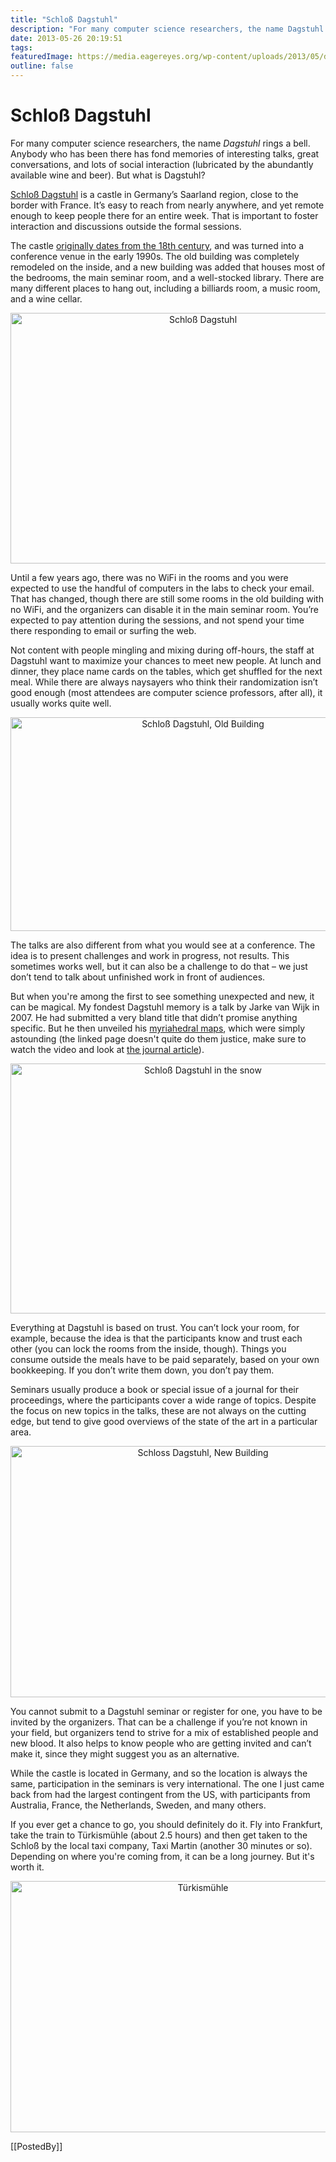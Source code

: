 ```yaml
---
title: "Schloß Dagstuhl"
description: "For many computer science researchers, the name Dagstuhl rings a bell. Anybody who has been there has fond memories of interesting talks, great conversations, and lots of social interaction (lubricated by the abundantly available wine and beer). But what is Dagstuhl?"
date: 2013-05-26 20:19:51
tags: 
featuredImage: https://media.eagereyes.org/wp-content/uploads/2013/05/dagstuhl-teaser.jpg
outline: false
---
```


# Schloß Dagstuhl

For many computer science researchers, the name <em>Dagstuhl</em> rings a bell. Anybody who has been there has fond memories of interesting talks, great conversations, and lots of social interaction (lubricated by the abundantly available wine and beer). But what is Dagstuhl?

<a href="http://www.dagstuhl.de">Schloß Dagstuhl</a> is a castle in Germany’s Saarland region, close to the border with France. It’s easy to reach from nearly anywhere, and yet remote enough to keep people there for an entire week. That is important to foster interaction and discussions outside the formal sessions.

The castle <a href="http://www.dagstuhl.de/ueber-dagstuhl/geschichte/">originally dates from the 18th century</a>, and was turned into a conference venue in the early 1990s. The old building was completely remodeled on the inside, and a new building was added that houses most of the bedrooms, the main seminar room, and a well-stocked library. There are many different places to hang out, including a billiards room, a music room, and a wine cellar.

<p align="center"><img class="aligncenter size-full wp-image-2371" alt="Schloß Dagstuhl" src="https://media.eagereyes.org/wp-content/uploads/2013/05/dagstuhl-teaser.jpg" width="600" height="401" /></p>

Until a few years ago, there was no WiFi in the rooms and you were expected to use the handful of computers in the labs to check your email. That has changed, though there are still some rooms in the old building with no WiFi, and the organizers can disable it in the main seminar room. You’re expected to pay attention during the sessions, and not spend your time there responding to email or surfing the web.

Not content with people mingling and mixing during off-hours, the staff at Dagstuhl want to maximize your chances to meet new people. At lunch and dinner, they place name cards on the tables, which get shuffled for the next meal. While there are always naysayers who think their randomization isn’t good enough (most attendees are computer science professors, after all), it usually works quite well.

<p align="center"><img class="aligncenter size-full wp-image-2369" alt="Schloß Dagstuhl, Old Building" src="https://media.eagereyes.org/wp-content/uploads/2013/05/dagstuhl-old.jpg" width="600" height="342" /></p>

The talks are also different from what you would see at a conference. The idea is to present challenges and work in progress, not results. This sometimes works well, but it can also be a challenge to do that – we just don’t tend to talk about unfinished work in front of audiences.

But when you're among the first to see something unexpected and new, it can be magical. My fondest Dagstuhl memory is a talk by Jarke van Wijk in 2007. He had submitted a very bland title that didn’t promise anything specific. But he then unveiled his <a href="http://www.win.tue.nl/~vanwijk/myriahedral/">myriahedral maps</a>, which were simply astounding (the linked page doesn't quite do them justice, make sure to watch the video and look at <a href="http://www.win.tue.nl/~vanwijk/myriahedral/CAJ103.pdf">the journal article</a>).

<p align="center"><img class="aligncenter size-full wp-image-2370" alt="Schloß Dagstuhl in the snow" src="https://media.eagereyes.org/wp-content/uploads/2013/05/dagstuhl-snow.jpg" width="600" height="400" /></p>

Everything at Dagstuhl is based on trust. You can’t lock your room, for example, because the idea is that the participants know and trust each other (you can lock the rooms from the inside, though). Things you consume outside the meals have to be paid separately, based on your own bookkeeping. If you don’t write them down, you don’t pay them.

Seminars usually produce a book or special issue of a journal for their proceedings, where the participants cover a wide range of topics. Despite the focus on new topics in the talks, these are not always on the cutting edge, but tend to give good overviews of the state of the art in a particular area.

<p align="center"><img class="aligncenter size-full wp-image-2368" alt="Schloss Dagstuhl, New Building" src="https://media.eagereyes.org/wp-content/uploads/2013/05/dagstuhl-new.jpg" width="600" height="402" /></p>

You cannot submit to a Dagstuhl seminar or register for one, you have to be invited by the organizers. That can be a challenge if you’re not known in your field, but organizers tend to strive for a mix of established people and new blood. It also helps to know people who are getting invited and can’t make it, since they might suggest you as an alternative.

While the castle is located in Germany, and so the location is always the same, participation in the seminars is very international. The one I just came back from had the largest contingent from the US, with participants from Australia, France, the Netherlands, Sweden, and many others.

If you ever get a chance to go, you should definitely do it. Fly into Frankfurt, take the train to Türkismühle (about 2.5 hours) and then get taken to the Schloß by the local taxi company, Taxi Martin (another 30 minutes or so). Depending on where you're coming from, it can be a long journey. But it's worth it.

<p align="center"><img class="aligncenter size-full wp-image-2372" alt="Türkismühle" src="https://media.eagereyes.org/wp-content/uploads/2013/05/dagstuhl-tuerkismuehle.jpg" width="600" height="402" /></p>

[[PostedBy]]

